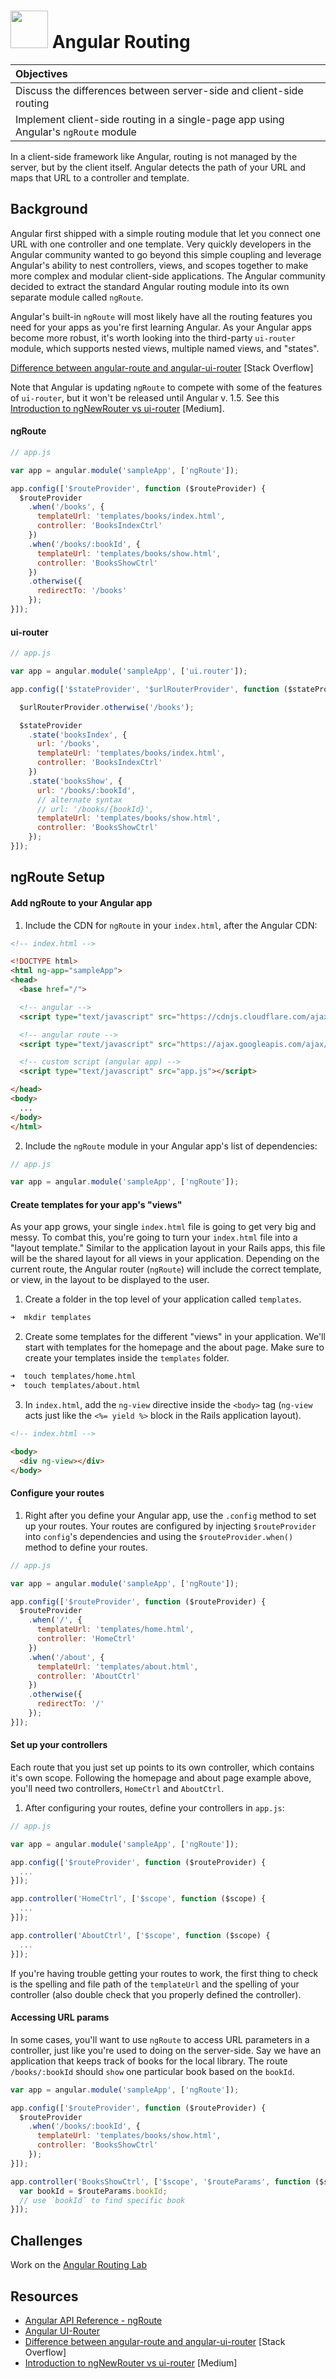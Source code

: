# <img src="https://cloud.githubusercontent.com/assets/7833470/10899314/63829980-8188-11e5-8cdd-4ded5bcb6e36.png" height="60"> Angular Routing

| Objectives |
| :--- |
| Discuss the differences between server-side and client-side routing  |
| Implement client-side routing in a single-page app using Angular's `ngRoute` module |

In a client-side framework like Angular, routing is not managed by the server, but by the client itself. Angular detects the path of your URL and maps that URL to a controller and template.

## Background

Angular first shipped with a simple routing module that let you connect one URL with one controller and one template. Very quickly developers in the Angular community wanted to go beyond this simple coupling and leverage Angular's ability to nest controllers, views, and scopes together to make more complex and modular client-side applications. The Angular community decided to extract the standard Angular routing module into its own separate module called `ngRoute`.

Angular's built-in `ngRoute` will most likely have all the routing features you need for your apps as you're first learning Angular. As your Angular apps become more robust, it's worth looking into the third-party `ui-router` module, which supports nested views, multiple named views, and "states".

<a href="http://stackoverflow.com/questions/21023763/angularjs-difference-between-angular-route-and-angular-ui-router" target="_blank">Difference between angular-route and angular-ui-router</a> [Stack Overflow]

Note that Angular is updating `ngRoute` to compete with some of the features of `ui-router`, but it won't be released until Angular v. 1.5. See this <a href="https://medium.com/angularjs-meetup-south-london/angular-just-another-introduction-to-ngnewrouter-vs-ui-router-72bfcb228017#.uvb7zouk7" target="_blank">Introduction to ngNewRouter vs ui-router</a> [Medium].

#### ngRoute

```js
// app.js

var app = angular.module('sampleApp', ['ngRoute']);

app.config(['$routeProvider', function ($routeProvider) {
  $routeProvider
    .when('/books', {
      templateUrl: 'templates/books/index.html',
      controller: 'BooksIndexCtrl'
    })
    .when('/books/:bookId', {
      templateUrl: 'templates/books/show.html',
      controller: 'BooksShowCtrl'
    })
    .otherwise({
      redirectTo: '/books'
    });
}]);
```

#### ui-router

```js
// app.js

var app = angular.module('sampleApp', ['ui.router']);

app.config(['$stateProvider', '$urlRouterProvider', function ($stateProvider, $urlRouterProvider) {

  $urlRouterProvider.otherwise('/books');

  $stateProvider
    .state('booksIndex', {
      url: '/books',
      templateUrl: 'templates/books/index.html',
      controller: 'BooksIndexCtrl'
    })
    .state('booksShow', {
      url: '/books/:bookId',
      // alternate syntax
      // url: '/books/{bookId}',
      templateUrl: 'templates/books/show.html',
      controller: 'BooksShowCtrl'
    });
}]);
```

## ngRoute Setup

#### Add ngRoute to your Angular app

1. Include the CDN for `ngRoute` in your `index.html`, after the Angular CDN:

  ```html
  <!-- index.html -->

  <!DOCTYPE html>
  <html ng-app="sampleApp">
  <head>
    <base href="/">

    <!-- angular -->
    <script type="text/javascript" src="https://cdnjs.cloudflare.com/ajax/libs/angular.js/1.4.8/angular.min.js"></script>

    <!-- angular route -->
    <script type="text/javascript" src="https://ajax.googleapis.com/ajax/libs/angularjs/1.4.8/angular-route.min.js"></script>

    <!-- custom script (angular app) -->
    <script type="text/javascript" src="app.js"></script>

  </head>
  <body>
    ...
  </body>
  </html>
  ```

2. Include the `ngRoute` module in your Angular app's list of dependencies:

  ```js
  // app.js

  var app = angular.module('sampleApp', ['ngRoute']);
  ```

#### Create templates for your app's "views"

As your app grows, your single `index.html` file is going to get very big and messy. To combat this, you're going to turn your `index.html` file into a "layout template." Similar to the application layout in your Rails apps, this file will be the shared layout for all views in your application. Depending on the current route, the Angular router (`ngRoute`) will include the correct template, or view, in the layout to be displayed to the user.

1. Create a folder in the top level of your application called `templates`.

  ```zsh
  ➜  mkdir templates
  ```

2. Create some templates for the different "views" in your application. We'll start with templates for the homepage and the about page. Make sure to create your templates inside the `templates` folder.

  ```zsh
  ➜  touch templates/home.html
  ➜  touch templates/about.html
  ```

3. In `index.html`, add the `ng-view` directive inside the `<body>` tag (`ng-view` acts just like the `<%= yield %>` block in the Rails application layout).

  ```html
  <!-- index.html -->

  <body>
    <div ng-view></div>
  </body>
  ```

#### Configure your routes

1. Right after you define your Angular app, use the `.config` method to set up your routes. Your routes are configured by injecting `$routeProvider` into `config`'s dependencies and using the `$routeProvider.when()` method to define your routes.

  ```js
  // app.js

  var app = angular.module('sampleApp', ['ngRoute']);

  app.config(['$routeProvider', function ($routeProvider) {
    $routeProvider
      .when('/', {
        templateUrl: 'templates/home.html',
        controller: 'HomeCtrl'
      })
      .when('/about', {
        templateUrl: 'templates/about.html',
        controller: 'AboutCtrl'
      })
      .otherwise({
        redirectTo: '/'
      });
  }]);
  ```

#### Set up your controllers

Each route that you just set up points to its own controller, which contains it's own scope. Following the homepage and about page example above, you'll need two controllers, `HomeCtrl` and `AboutCtrl`.

1. After configuring your routes, define your controllers in `app.js`:

  ```js
  // app.js

  var app = angular.module('sampleApp', ['ngRoute']);

  app.config(['$routeProvider', function ($routeProvider) {
    ...
  }]);

  app.controller('HomeCtrl', ['$scope', function ($scope) {
    ...
  }]);

  app.controller('AboutCtrl', ['$scope', function ($scope) {
    ...
  }]);
  ```

If you're having trouble getting your routes to work, the first thing to check is the spelling and file path of the `templateUrl` and the spelling of your controller (also double check that you properly defined the controller).


#### Accessing URL params

In some cases, you'll want to use `ngRoute` to access URL parameters in a controller, just like you're used to doing on the server-side. Say we have an application that keeps track of books for the local library. The route `/books/:bookId` should `show` one particular book based on the `bookId`.

```js
var app = angular.module('sampleApp', ['ngRoute']);

app.config(['$routeProvider', function ($routeProvider) {
  $routeProvider
    .when('/books/:bookId', {
      templateUrl: 'templates/books/show.html',
      controller: 'BooksShowCtrl'
    });
}]);

app.controller('BooksShowCtrl', ['$scope', '$routeParams', function ($scope, $routeParams) {
  var bookId = $routeParams.bookId;
  // use `bookId` to find specific book
}]);
```

## Challenges

Work on the <a href="https://github.com/sf-wdi-24/angular-routing-lab" target="_blank">Angular Routing Lab</a>

## Resources

* <a href="https://docs.angularjs.org/api/ngRoute" target="_blank">Angular API Reference - ngRoute</a>
* <a href="https://github.com/angular-ui/ui-router" target="_blank">Angular UI-Router</a>
* <a href="http://stackoverflow.com/questions/21023763/angularjs-difference-between-angular-route-and-angular-ui-router" target="_blank">Difference between angular-route and angular-ui-router</a> [Stack Overflow]
* <a href="https://medium.com/angularjs-meetup-south-london/angular-just-another-introduction-to-ngnewrouter-vs-ui-router-72bfcb228017#.uvb7zouk7" target="_blank">Introduction to ngNewRouter vs ui-router</a> [Medium]
